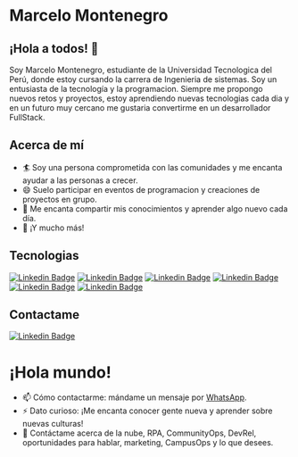 # Marcelo Montenegro

## ¡Hola a todos! 👋

Soy Marcelo Montenegro, estudiante de la Universidad Tecnologica del Perú, donde estoy cursando la carrera de Ingenieria de sistemas. Soy un entusiasta de la tecnología y la programacion. Siempre me propongo nuevos retos y proyectos, estoy aprendiendo nuevas tecnologias cada dia y en un futuro muy cercano me gustaria convertirme en un desarrollador FullStack.

##   Acerca de mí
- 🏄‍ Soy una persona comprometida con las comunidades y me encanta ayudar a las personas a crecer.
- 😄 Suelo participar en eventos de programacion y creaciones de proyectos en grupo.
- 🌱 Me encanta compartir mis conocimientos y aprender algo nuevo cada día.
- 👯 ¡Y mucho más!

##   Tecnologias
[![Linkedin Badge](https://img.shields.io/badge/CSS3-1572B6?style=for-the-badge&logo=css3&logoColor=white)](#) 
[![Linkedin Badge](https://img.shields.io/badge/HTML5-E34F26?style=for-the-badge&logo=html5&logoColor=white)](#) 
[![Linkedin Badge](https://img.shields.io/badge/GitHub-100000?style=for-the-badge&logo=github&logoColor=white)](#) 
[![Linkedin Badge](	https://img.shields.io/badge/GIT-E44C30?style=for-the-badge&logo=git&logoColor=white)](#) 
[![Linkedin Badge](https://img.shields.io/badge/Linux-FCC624?style=for-the-badge&logo=linux&logoColor=black)](#) 
[![Linkedin Badge](https://img.shields.io/badge/JavaScript-323330?style=for-the-badge&logo=javascript&logoColor=F7DF1E)](#) 
<!--[![Linkedin Badge]()](#) -->
##   Contactame
[![Linkedin Badge](https://img.shields.io/badge/LinkedIn-0077B5?style=for-the-badge&logo=linkedin&logoColor=white)](https://www.linkedin.com/in/m1997/)

# ¡Hola mundo! 
- 📫 Cómo contactarme: mándame un mensaje por [WhatsApp](https://wa.me/+51917205538).
- ⚡ Dato curioso: ¡Me encanta conocer gente nueva y aprender sobre nuevas culturas!
- 💬 Contáctame acerca de la nube, RPA, CommunityOps, DevRel, oportunidades para hablar, marketing, CampusOps y lo que desees.
